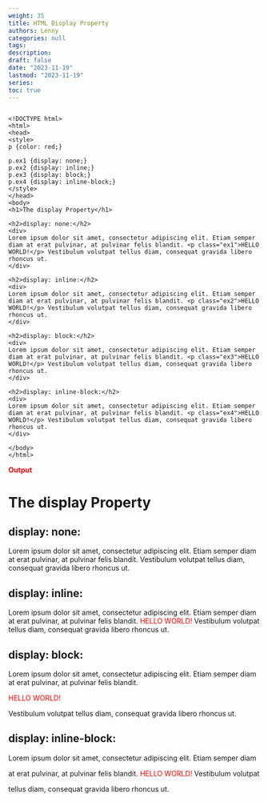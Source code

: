 ```yaml
---
weight: 35
title: HTML Display Property
authors: Lenny
categories: null
tags: 
description: 
draft: false
date: "2023-11-19"
lastmod: "2023-11-19"
series:
toc: true
---
```


<style>
p {color: red;}

p.ex1 {display: none;}
p.ex2 {display: inline;}
p.ex3 {display: block;}
p.ex4 {display: inline-block;}
</style>

<!--more-->


```

<!DOCTYPE html>
<html>
<head>
<style>
p {color: red;}

p.ex1 {display: none;}
p.ex2 {display: inline;}
p.ex3 {display: block;}
p.ex4 {display: inline-block;}
</style>
</head>
<body>
<h1>The display Property</h1>

<h2>display: none:</h2>
<div>
Lorem ipsum dolor sit amet, consectetur adipiscing elit. Etiam semper diam at erat pulvinar, at pulvinar felis blandit. <p class="ex1">HELLO WORLD!</p> Vestibulum volutpat tellus diam, consequat gravida libero rhoncus ut.
</div>

<h2>display: inline:</h2>
<div>
Lorem ipsum dolor sit amet, consectetur adipiscing elit. Etiam semper diam at erat pulvinar, at pulvinar felis blandit. <p class="ex2">HELLO WORLD!</p> Vestibulum volutpat tellus diam, consequat gravida libero rhoncus ut.
</div>

<h2>display: block:</h2>
<div>
Lorem ipsum dolor sit amet, consectetur adipiscing elit. Etiam semper diam at erat pulvinar, at pulvinar felis blandit. <p class="ex3">HELLO WORLD!</p> Vestibulum volutpat tellus diam, consequat gravida libero rhoncus ut.
</div>

<h2>display: inline-block:</h2>
<div>
Lorem ipsum dolor sit amet, consectetur adipiscing elit. Etiam semper diam at erat pulvinar, at pulvinar felis blandit. <p class="ex4">HELLO WORLD!</p> Vestibulum volutpat tellus diam, consequat gravida libero rhoncus ut.
</div>

</body>
</html>
```

<b>Output</b>

<body>
<h1>The display Property</h1>

<h2>display: none:</h2>
<div>
Lorem ipsum dolor sit amet, consectetur adipiscing elit. Etiam semper diam at erat pulvinar, at pulvinar felis blandit. <p class="ex1">HELLO WORLD!</p> Vestibulum volutpat tellus diam, consequat gravida libero rhoncus ut.
</div>

<h2>display: inline:</h2>
<div>
Lorem ipsum dolor sit amet, consectetur adipiscing elit. Etiam semper diam at erat pulvinar, at pulvinar felis blandit. <p class="ex2">HELLO WORLD!</p> Vestibulum volutpat tellus diam, consequat gravida libero rhoncus ut.
</div>

<h2>display: block:</h2>
<div>
Lorem ipsum dolor sit amet, consectetur adipiscing elit. Etiam semper diam at erat pulvinar, at pulvinar felis blandit. <p class="ex3">HELLO WORLD!</p> Vestibulum volutpat tellus diam, consequat gravida libero rhoncus ut.
</div>

<h2>display: inline-block:</h2>
<div>
Lorem ipsum dolor sit amet, consectetur adipiscing elit. Etiam semper diam at erat pulvinar, at pulvinar felis blandit. <p class="ex4">HELLO WORLD!</p> Vestibulum volutpat tellus diam, consequat gravida libero rhoncus ut.
</div>

</body>